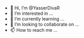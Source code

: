 - 👋 Hi, I’m @YasserDivaR
- 👀 I’m interested in ...
- 🌱 I’m currently learning ...
- 💞️ I’m looking to collaborate on ...
- 📫 How to reach me ...

<!---
YasserDivaR/YasserDivaR is a ✨ special ✨ repository because its `README.md` (this file) appears on your GitHub profile.
You can click the Preview link to take a look at your changes.
--->
